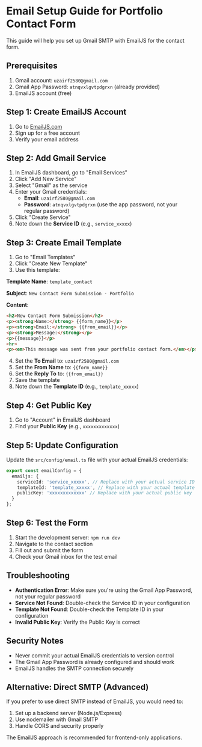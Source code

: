 # Email Setup Guide for Portfolio Contact Form

This guide will help you set up Gmail SMTP with EmailJS for the contact form.

## Prerequisites

1. Gmail account: `uzairf2580@gmail.com`
2. Gmail App Password: `atnqvxlgvtpdgrxn` (already provided)
3. EmailJS account (free)

## Step 1: Create EmailJS Account

1. Go to [EmailJS.com](https://www.emailjs.com/)
2. Sign up for a free account
3. Verify your email address

## Step 2: Add Gmail Service

1. In EmailJS dashboard, go to "Email Services"
2. Click "Add New Service"
3. Select "Gmail" as the service
4. Enter your Gmail credentials:
   - **Email**: `uzairf2580@gmail.com`
   - **Password**: `atnqvxlgvtpdgrxn` (use the app password, not your regular password)
5. Click "Create Service"
6. Note down the **Service ID** (e.g., `service_xxxxx`)

## Step 3: Create Email Template

1. Go to "Email Templates"
2. Click "Create New Template"
3. Use this template:

**Template Name**: `template_contact`

**Subject**: `New Contact Form Submission - Portfolio`

**Content**:
```html
<h2>New Contact Form Submission</h2>
<p><strong>Name:</strong> {{form_name}}</p>
<p><strong>Email:</strong> {{from_email}}</p>
<p><strong>Message:</strong></p>
<p>{{message}}</p>
<hr>
<p><em>This message was sent from your portfolio contact form.</em></p>
```

4. Set the **To Email** to: `uzairf2580@gmail.com`
5. Set the **From Name** to: `{{form_name}}`
6. Set the **Reply To** to: `{{from_email}}`
7. Save the template
8. Note down the **Template ID** (e.g., `template_xxxxx`)

## Step 4: Get Public Key

1. Go to "Account" in EmailJS dashboard
2. Find your **Public Key** (e.g., `xxxxxxxxxxxxx`)

## Step 5: Update Configuration

Update the `src/config/email.ts` file with your actual EmailJS credentials:

```typescript
export const emailConfig = {
  emailjs: {
    serviceId: 'service_xxxxx', // Replace with your actual service ID
    templateId: 'template_xxxxx', // Replace with your actual template ID
    publicKey: 'xxxxxxxxxxxxx' // Replace with your actual public key
  }
};
```

## Step 6: Test the Form

1. Start the development server: `npm run dev`
2. Navigate to the contact section
3. Fill out and submit the form
4. Check your Gmail inbox for the test email

## Troubleshooting

- **Authentication Error**: Make sure you're using the Gmail App Password, not your regular password
- **Service Not Found**: Double-check the Service ID in your configuration
- **Template Not Found**: Double-check the Template ID in your configuration
- **Invalid Public Key**: Verify the Public Key is correct

## Security Notes

- Never commit your actual EmailJS credentials to version control
- The Gmail App Password is already configured and should work
- EmailJS handles the SMTP connection securely

## Alternative: Direct SMTP (Advanced)

If you prefer to use direct SMTP instead of EmailJS, you would need to:
1. Set up a backend server (Node.js/Express)
2. Use nodemailer with Gmail SMTP
3. Handle CORS and security properly

The EmailJS approach is recommended for frontend-only applications.
